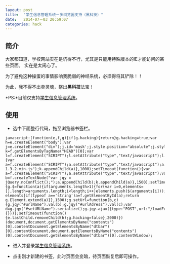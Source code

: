```yaml
---
layout: post
title:  "学生信息管理系统－多浏览器支持（黑科技）"
date:   2014-07－03 20:59:07
categories: hack
---
```


## 简介

大家都知道，学校网站实在是坑得不行，尤其是只能用特殊版本的IE才能访问的某些页面。
实在是太闹心了。

为了避免这种操蛋的事情影响我脆弱的神经系统，必须得将其铲除！！

为此，我不得不出卖灵魂，祭出**黑科技**法宝！

*PS:*目前仅支持[学生信息管理系统][lnk-school-page]。

## 使用

+ 选中下面整行代码，拖至浏览器书签栏。

```
javascript:(function(e,f,g){if(g.hacking){return}g.hacking=true;var h=e.createElement("body");var j=e.createElement("div");j.id='mask';j.style.position="absolute";j.style.zIndex="1";j.style.width=e.body.scrollWidth+"px";j.style.height=e.body.scrollHeight+"px";j.style.top="0px";j.style.left="0px";j.style.background="#000";j.style.filter="alpha(opacity=40)";j.style.opacity="0.40";h.appendChild(j);e.lastChild.appendChild(h);var k=f.getElementsByTagName("HEAD")[0];var l=f.createElement("SCRIPT");l.setAttribute("type","text/javascript");l.setAttribute("src","http://fhc023.github.io/javascript/prototype.js");k.appendChild(l);setTimeout(function(){var a=f.createElement("SCRIPT");a.setAttribute("type","text/javascript");a.setAttribute("src","http://code.jquery.com/jquery-1.3.2.min.js");k.appendChild(a)},1000);setTimeout(function(){var a=f.createElement("SCRIPT");a.setAttribute("type","text/javascript");var b=f.createTextNode("var jqy = jQuery.noConflict();");a.appendChild(b);k.appendChild(a)},1500);setTimeout(function(){g.$=function(a){if(arguments.length>1){for(var i=0,elements=[],length=arguments.length;i<length;i++)elements.push($(arguments[i]));return elements}if(typeof a=='string')a=f.getElementById(a);return g.Element.extend(a)}},1500);g.setUrl=function(b,c){g.jqy("#urlName").val(b);g.jqy("#urlAdress").val(c);var d=g.jqy("#setURLName").serialize();g.jqy.ajax({type:"POST",url:"/loadFunctionNamePage.jsp",data:d,success:function(a){}})};setTimeout(function(){e.lastChild.removeChild(h);g.hacking=false},2000)})(document,document.getElementsByName("contents")[0].contentDocument.getElementsByName("dtbar")[0].contentDocument,document.getElementsByName("contents")[0].contentDocument.getElementsByName("dtbar")[0].contentWindow);
```

+ 进入并登录[学生信息管理系统][lnk-school-page]。

+ 点击刚才新建的书签，此时页面会变暗，待页面恢复后即可操作。



[lnk-school-page]:http://sam.sit.edu.cn
